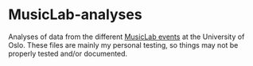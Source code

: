 # MusicLab-analyses

Analyses of data from the different [MusicLab events](https://www.uio.no/musiclab) at the University of Oslo. These files are mainly my personal testing, so things may not be properly tested and/or documented. 
